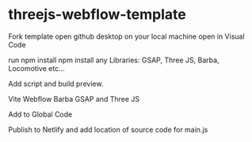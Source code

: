 # threejs-webflow-template
Fork template
open github desktop on your local machine
open in Visual Code

run npm install
npm install any Libraries: GSAP, Three JS, Barba, Locomotive etc...

Add script and build preview.


Vite Webflow Barba GSAP and Three JS

Add to Global Code
<script src="https://barba-gsap-threejs.netlify.app/assets/js/main.js">
  
<script type="module" src="http://localhost:3000/@vite/client"></script>
<script type="module" src="http://localhost:3000/src/main.js"></script>  
  
  
</script>




Publish to Netlify and add location of source code for main.js

<script>
  (function () {
    const LOCALHOST_URL = [
      'http://localhost:3000/@vite/client',
      'http://localhost:3000/src/main.js',
    ]
    const PROD_URL = ['your_location_for/js/main.js']

    function createScripts(arr, isDevMode) {
      return arr.map(function (url) {
        const s = document.createElement('script')
        s.src = url

        if (isDevMode) {
          s.type = 'module'
        }

        return s
      })
    }

    function insertScript(scriptArr) {
      scriptArr.forEach(function (script) {
        document.body.appendChild(script)
      })
    }

    const localhostScripts = createScripts(LOCALHOST_URL, true)
    const prodScripts = createScripts(PROD_URL, false)

    let choosedScripts = null

    fetch(LOCALHOST_URL[0], {})
      .then(() => {
        choosedScripts = localhostScripts
      })
      .catch((e) => {
        choosedScripts = prodScripts
        console.error(e)
      })
      .finally(() => {
        if (choosedScripts) {
          insertScript(choosedScripts)

          return
        }

        console.error('something went wrong, no scripts loaded')
      })
  })()
</script>
